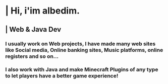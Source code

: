 <h1>| Hi, i'im albedim.</h1>
<h2>| Web & Java Dev</h2>


<h3> I usually work on Web projects, I have made many web sites like Social media, Online banking sites, Music platforms, online registers and so on...</h3>
<h3> I also work with Java and make Minecraft Plugins of any type to let players have a better game experience!</h3>

